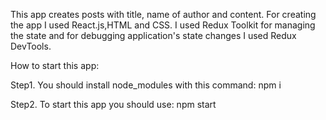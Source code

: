 This app creates posts with title, name of author and content. For creating the app I used React.js,HTML and CSS.
I used Redux Toolkit for managing the state and for debugging application's state changes I used Redux DevTools.

How to start this app:

Step1. You should install node_modules with this command: npm i

Step2. To start this app you should use: npm start

